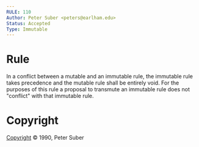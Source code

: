 ```yaml
---
RULE: 110
Author: Peter Suber <peters@earlham.edu>
Status: Accepted
Type: Immutable
---
```


# Rule

In a conflict between a mutable and an immutable rule, the immutable rule takes precedence and the mutable rule shall be entirely void. For the purposes of this rule a proposal to transmute an immutable rule does not "conflict" with that immutable rule.

# Copyright

[Copyright](http://legacy.earlham.edu/~peters/copyrite.htm) © 1990, Peter Suber
